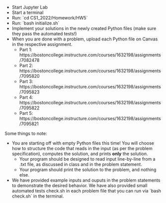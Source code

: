 <ul>
<li> Start Jupyter Lab
<li> Start a terminal
<li> Run: `cd CS1_2022/Homework/HW5`
<li> Run: `bash initialize.sh`
<li> Implement your solutions in the newly created Python files (make sure they pass the automated tests!)
<li> When you are done with a problem, upload each Python file on Canvas in the respective assignment.
  <ul>
  <li> Part 1: https://bostoncollege.instructure.com/courses/1632198/assignments/7082478 
  <li> Part 2: https://bostoncollege.instructure.com/courses/1632198/assignments/7095820
  <li> Part 3: https://bostoncollege.instructure.com/courses/1632198/assignments/7095823
  <li> Part 4: https://bostoncollege.instructure.com/courses/1632198/assignments/7095822
  <li> Part 5: https://bostoncollege.instructure.com/courses/1632198/assignments/7095821
  </ul>
</ul>

Some things to note:<br>

<ul>
<li> You are starting off with empty Python files this time! You will choose how to structure the code that reads in the input (as per the problem specification), computes the solution, and prints <b>only</b> the solution.
  <ul>
  <li> Your program should be designed to read input line-by-line from a .txt file, as discussed in class and in the problem statement. 
  <li> Your program should print the solution to the problem, and nothing else.
  </ul>
<li> We have provided example inputs and ouputs in the problem statements to demonstrate the desired behavior. We have also provided small automated tests check.sh in each problem file that you can run via `bash check.sh` in the terminal.
</ul>
